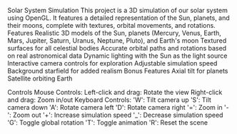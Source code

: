 Solar System Simulation
This project is a 3D simulation of our solar system using OpenGL. It features a detailed representation of the Sun, planets, and their moons, complete with textures, orbital movements, and rotations.
Features
Realistic 3D models of the Sun, planets (Mercury, Venus, Earth, Mars, Jupiter, Saturn, Uranus, Neptune, Pluto), and Earth's moon
Textured surfaces for all celestial bodies
Accurate orbital paths and rotations based on real astronomical data
Dynamic lighting with the Sun as the light source
Interactive camera controls for exploration
Adjustable simulation speed
Background starfield for added realism
Bonus Features
Axial tilt for planets
Satellite orbiting Earth

Controls
Mouse Controls:
Left-click and drag: Rotate the view
Right-click and drag: Zoom in/out
Keyboard Controls:
'W': Tilt camera up
'S': Tilt camera down
'A': Rotate camera left
'D': Rotate camera right
'=': Zoom in
'-': Zoom out
'+': Increase simulation speed
'_': Decrease simulation speed
'G': Toggle global rotation
'T': Toggle animation
'R': Reset the scene
